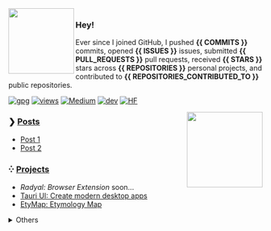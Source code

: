 <a href="https://www.youtube.com/watch?v=m_GoB8SFOeM">
<img align="left" src="https://user-images.githubusercontent.com/16024979/164560590-ff6597ae-1b20-409f-9930-6ce8d8155135.gif" width="130" /></a>

### Hey!

Ever since I joined GitHub, I pushed **{{ COMMITS }}** commits, opened **{{ ISSUES }}** issues, submitted **{{ PULL_REQUESTS }}** pull requests, received **{{ STARS }}** stars across **{{ REPOSITORIES }}** personal projects, and contributed to **{{ REPOSITORIES_CONTRIBUTED_TO }}** public repositories.

[![gpg](https://img.shields.io/badge/gpg-399BB7FF25D68355-313131?style=flat&labelColor=4f4f4f&color=313131)](https://github.com/agmmnn.gpg) [![views](https://komarev.com/ghpvc/?username=agmmnn&style=flat&color=313131&label=views)](https://github.com/agmmnn) [![Medium](https://img.shields.io/badge/Medium-12100E?style=flat&logo=medium&logoColor=white)](https://medium.com/@agmmnn) [![dev](https://img.shields.io/badge/agmmnn.dev-313e80?style=flat&logo=&logoColor=white)](https://agmmnn.dev/) [![HF](https://img.shields.io/badge/Hugging%20Face-ffbd09?style=flat&logo=&logoColor=white)](https://huggingface.co/agmmnn)

<a href="https://www.youtube.com/watch?v=m_GoB8SFOeM">
<img align="right" src="https://user-images.githubusercontent.com/16024979/164562040-e1cf2d5a-ca27-4060-9c83-d8fd0fd22622.png" width="150" /></a>

### ❯ [Posts](https://agmmnn.dev/blog)

<!-- BLOG-POST-LIST:START -->
<!-- BLOG-POST-LIST:END -->

- [Post 1](https://github.com/gautamkrishnar/blog-post-workflow)
- [Post 2](https://github.com/gautamkrishnar/blog-post-workflow)

### ⁛ [Projects](https://agmmnn.dev/projects)

- _Radyal: Browser Extension_ soon...
- [Tauri UI: Create modern desktop apps](https://github.com/agmmnn/tauri-ui)
- [EtyMap: Etymology Map](https://etymap.vercel.app/)
<!-- - [Artphora: Manage ai image generators from one place]() -->

<details>
<summary>Others</summary>

- lists: awesome-blender, turkish-nlp-resources
- tools: fineartdown, polydown
- cli: syn, tdk, nisanyan, tureng, etym

</details>
